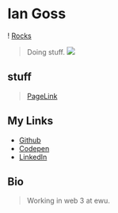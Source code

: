 # Ian Goss
! [Rocks](https://giphy.com/gifs/wind-trees-naturegifs-XBbe8ApwcblsY.gif)

> Doing stuff.
![](https://komarev.com/ghpvc/?username=your-github-username)


## stuff
>[PageLink](https://github.com/IanEGoss/IanEGoss)

## My Links
* [Github](https://github.com/IanEGoss)
* [Codepen](https://codepen.io/iangoss)
* [LinkedIn](https://linkedin.com/iangoss)

## Bio
>Working in web 3 at ewu.
<!--
**IanEGoss/IanEGoss** is a ✨ _special_ ✨ repository because its `README.md` (this file) appears on your GitHub profile.

Here are some ideas to get you started:

- 🔭 I’m currently working on ...
- 🌱 I’m currently learning ...
- 👯 I’m looking to collaborate on ...
- 🤔 I’m looking for help with ...
- 💬 Ask me about ...
- 📫 How to reach me: ...
- 😄 Pronouns: ...
- ⚡ Fun fact: ...
-->
